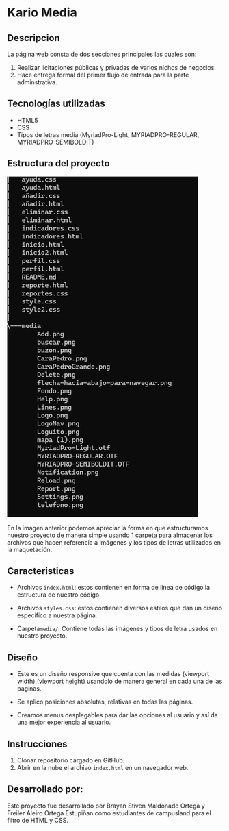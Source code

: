 # Kario Media

## Descripcion

La página web consta de dos secciones principales las cuales son:

1. Realizar licitaciones públicas y privadas de varios nichos de negocios.
2. Hace entrega formal del primer flujo de entrada para la parte adminstrativa.

## Tecnologías utilizadas

* HTML5
* CSS
* Tipos de letras media (MyriadPro-Light, MYRIADPRO-REGULAR, MYRIADPRO-SEMIBOLDIT)


## Estructura del proyecto

![Proyecto](Proyecto.jpeg)

En la imagen anterior podemos apreciar la forma en que estructuramos nuestro proyecto 
de manera simple usando  1 carpeta para almacenar los archivos que hacen referencia a imágenes y los tipos de letras utilizados en la maquetación.

## Caracteristicas 

* Archivos `index.html`: estos contienen en forma de linea de código la estructura de nuestro código.

* Archivos `styles.css`: estos contienen diversos estilos que dan un diseño específico a nuestra página.

* Carpeta`media/`: Contiene todas las imágenes y tipos de letra usados en nuestro proyecto.

## Diseño

* Este es un diseño responsive que cuenta con las medidas (viewport width),(viewport height) usandolo de manera general en cada una de las páginas. 

* Se aplico posiciones absolutas, relativas en todas las páginas.

* Creamos menus desplegables para dar las opciones al usuario y así da una mejor experiencia al usuario.

## Instrucciones

1. Clonar repositorio cargado en GitHub.
2. Abrir en la nube el archivo `index.html` en un navegador web.

## Desarrollado por:

Este proyecto fue desarrollado por Brayan Stiven Maldonado Ortega y Freiler Aleiro Ortega Estupiñan como estudiantes de campusland para el filtro de HTML y CSS.
